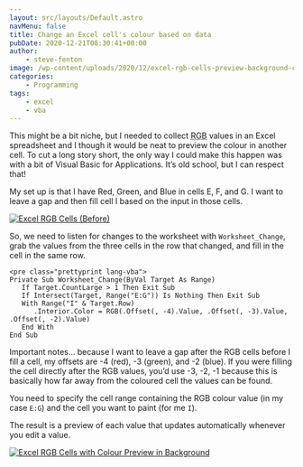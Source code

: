 ```yaml
---
layout: src/layouts/Default.astro
navMenu: false
title: Change an Excel cell's colour based on data
pubDate: 2020-12-21T08:30:41+00:00
author:
    - steve-fenton
image: /wp-content/uploads/2020/12/excel-rgb-cells-preview-background-color.jpg
categories:
    - Programming
tags:
    - excel
    - vba
---
```


This might be a bit niche, but I needed to collect <abbr title="red, green, blue">RGB</abbr> values in an Excel spreadsheet and I though it would be neat to preview the colour in another cell. To cut a long story short, the only way I could make this happen was with a bit of Visual Basic for Applications. It’s old school, but I can respect that!

My set up is that I have Red, Green, and Blue in cells E, F, and G. I want to leave a gap and then fill cell I based on the input in those cells.

[![Excel RGB Cells (Before)](/img/2020/12/excel-rgb-cells.jpg)](https://www.stevefenton.co.uk/2020/12/change-an-excel-cells-colour-based-on-data/excel-rgb-cells/)

So, we need to listen for changes to the worksheet with `Worksheet_Change`, grab the values from the three cells in the row that changed, and fill in the cell in the same row.

```
<pre class="prettyprint lang-vba">
Private Sub Worksheet_Change(ByVal Target As Range)
   If Target.CountLarge > 1 Then Exit Sub
   If Intersect(Target, Range("E:G")) Is Nothing Then Exit Sub
   With Range("I" & Target.Row)
      .Interior.Color = RGB(.Offset(, -4).Value, .Offset(, -3).Value, .Offset(, -2).Value)
   End With
End Sub
```
Important notes… because I want to leave a gap after the RGB cells before I fill a cell, my offsets are -4 (red), -3 (green), and -2 (blue). If you were filling the cell directly after the RGB values, you’d use -3, -2, -1 because this is basically how far away from the coloured cell the values can be found.

You need to specify the cell range containing the RGB colour value (in my case `E:G`) and the cell you want to paint (for me `I`).

The result is a preview of each value that updates automatically whenever you edit a value.

[![Excel RGB Cells with Colour Preview in Background](/img/2020/12/excel-rgb-cells-preview-background-color.jpg)](https://www.stevefenton.co.uk/2020/12/change-an-excel-cells-colour-based-on-data/excel-rgb-cells-preview-background-color/)